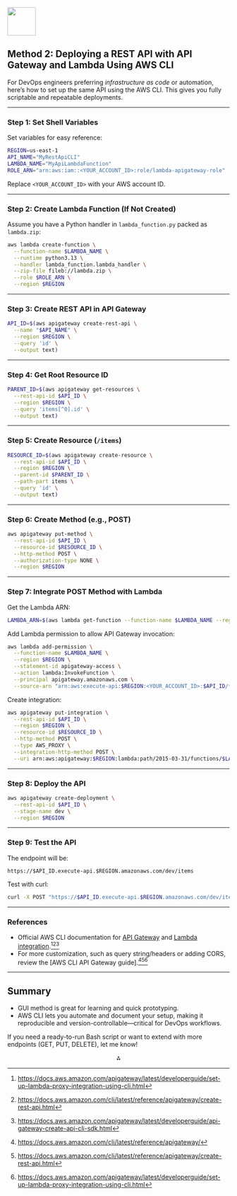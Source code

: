 <img src="https://r2cdn.perplexity.ai/pplx-full-logo-primary-dark%402x.png" style="height:64px;margin-right:32px"/>

## Method 2: Deploying a REST API with API Gateway and Lambda Using AWS CLI

For DevOps engineers preferring *infrastructure as code* or automation, here’s how to set up the same API using the AWS CLI. This gives you fully scriptable and repeatable deployments.

***

### **Step 1: Set Shell Variables**

Set variables for easy reference:

```bash
REGION=us-east-1
API_NAME="MyRestApiCLI"
LAMBDA_NAME="MyApiLambdaFunction"
ROLE_ARN="arn:aws:iam::<YOUR_ACCOUNT_ID>:role/lambda-apigateway-role"
```

Replace `<YOUR_ACCOUNT_ID>` with your AWS account ID.

***

### **Step 2: Create Lambda Function (If Not Created)**

Assume you have a Python handler in `lambda_function.py` packed as `lambda.zip`:

```bash
aws lambda create-function \
  --function-name $LAMBDA_NAME \
  --runtime python3.13 \
  --handler lambda_function.lambda_handler \
  --zip-file fileb://lambda.zip \
  --role $ROLE_ARN \
  --region $REGION
```


***

### **Step 3: Create REST API in API Gateway**

```bash
API_ID=$(aws apigateway create-rest-api \
  --name "$API_NAME" \
  --region $REGION \
  --query 'id' \
  --output text)
```


***

### **Step 4: Get Root Resource ID**

```bash
PARENT_ID=$(aws apigateway get-resources \
  --rest-api-id $API_ID \
  --region $REGION \
  --query 'items[^0].id' \
  --output text)
```


***

### **Step 5: Create Resource (`/items`)**

```bash
RESOURCE_ID=$(aws apigateway create-resource \
  --rest-api-id $API_ID \
  --region $REGION \
  --parent-id $PARENT_ID \
  --path-part items \
  --query 'id' \
  --output text)
```


***

### **Step 6: Create Method (e.g., POST)**

```bash
aws apigateway put-method \
  --rest-api-id $API_ID \
  --resource-id $RESOURCE_ID \
  --http-method POST \
  --authorization-type NONE \
  --region $REGION
```


***

### **Step 7: Integrate POST Method with Lambda**

Get the Lambda ARN:

```bash
LAMBDA_ARN=$(aws lambda get-function --function-name $LAMBDA_NAME --region $REGION --query 'Configuration.FunctionArn' --output text)
```

Add Lambda permission to allow API Gateway invocation:

```bash
aws lambda add-permission \
  --function-name $LAMBDA_NAME \
  --region $REGION \
  --statement-id apigateway-access \
  --action lambda:InvokeFunction \
  --principal apigateway.amazonaws.com \
  --source-arn "arn:aws:execute-api:$REGION:<YOUR_ACCOUNT_ID>:$API_ID/*/POST/items"
```

Create integration:

```bash
aws apigateway put-integration \
  --rest-api-id $API_ID \
  --region $REGION \
  --resource-id $RESOURCE_ID \
  --http-method POST \
  --type AWS_PROXY \
  --integration-http-method POST \
  --uri arn:aws:apigateway:$REGION:lambda:path/2015-03-31/functions/$LAMBDA_ARN/invocations
```


***

### **Step 8: Deploy the API**

```bash
aws apigateway create-deployment \
  --rest-api-id $API_ID \
  --stage-name dev \
  --region $REGION
```


***

### **Step 9: Test the API**

The endpoint will be:

```
https://$API_ID.execute-api.$REGION.amazonaws.com/dev/items
```

Test with curl:

```bash
curl -X POST "https://$API_ID.execute-api.$REGION.amazonaws.com/dev/items"
```


***

### **References**

- Official AWS CLI documentation for [API Gateway](https://docs.aws.amazon.com/cli/latest/reference/apigateway/) and [Lambda integration](https://docs.aws.amazon.com/apigateway/latest/developerguide/set-up-lambda-proxy-integration-using-cli.html).[^2][^7][^8]
- For more customization, such as query string/headers or adding CORS, review the [AWS CLI API Gateway guide].[^4][^7][^2]

***

## **Summary**

- GUI method is great for learning and quick prototyping.
- AWS CLI lets you automate and document your setup, making it reproducible and version-controllable—critical for DevOps workflows.

If you need a ready-to-run Bash script or want to extend with more endpoints (GET, PUT, DELETE), let me know!

<div style="text-align: center">⁂</div>

[^1]: https://docs.aws.amazon.com/apigateway/latest/developerguide/api-gateway-create-api-as-simple-proxy-for-lambda.html

[^2]: https://docs.aws.amazon.com/apigateway/latest/developerguide/set-up-lambda-proxy-integration-using-cli.html

[^3]: https://docs.aws.amazon.com/lambda/latest/dg/services-apigateway-tutorial.html

[^4]: https://docs.aws.amazon.com/cli/latest/reference/apigateway/

[^5]: https://jeromedecoster.github.io/aws/api-gateway--lambda--aws-cli/

[^6]: https://www.youtube.com/watch?v=4NY8nst45Rk

[^7]: https://docs.aws.amazon.com/cli/latest/reference/apigateway/create-rest-api.html

[^8]: https://docs.aws.amazon.com/apigateway/latest/developerguide/api-gateway-create-api-cli-sdk.html

[^9]: https://dev.to/aws-builders/create-and-deploy-stages-of-a-rest-api-using-api-gateway-and-lambda-with-serverless-3n4a

